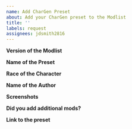 ```yaml
---
name: Add CharGen Preset
about: Add your CharGen preset to the Modlist
title: ''
labels: request
assignees: jdsmith2816
---
```


**Version of the Modlist**

**Name of the Preset**

**Race of the Character**

**Name of the Author**

**Screenshots**

**Did you add additional mods?**

**Link to the preset**
